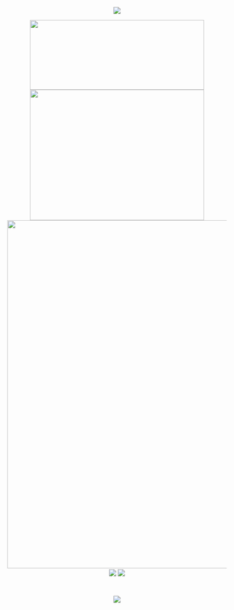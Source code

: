 <p align="center">
<img src="https://capsule-render.vercel.app/api?type=waving&color=timeGradient&height=200&&section=header&text=WELCOME!&fontSize=70&fontAlign=50&fontAlignY=30&desc=I'm%20Qijun%20He&descAlign=50&descSize=20&descAlignY=55&animation=twinkling" />
</p>
<p align="center">
<!-- https://github.com/anuraghazra/github-readme-stats -->
<img align="center" width="400" height="160" src="https://github-readme-stats.vercel.app/api?username=HQJ2221&title_color=66FFFF&text_color=FFFF66&icon_color=FFFFCC&bg_color=404040&include_all_commits=true&show_icons=true&hide_border=true" />
<!-- https://github.com/DenverCoder1/github-readme-streak-stats -->
<img align="center" width="400" height="300" src="https://streak-stats.demolab.com?user=HQJ2221&sideNums=66FFFF&currStreakNum=66FFFF&currStreakLabel=66FFFF&sideLabels=66FFFF&dates=66FFFF&fire=FFFF66&ring=FFFF66&icon_color=FFFFCC&background=404040&date_format=%5BY.%5Dn.j&hide_border=true" />
<br/>
<img align="center" width="800" src="https://github-readme-activity-graph.vercel.app/graph?username=HQJ2221&theme=react-dark&bg_color=404040" />
<br/>
<img align="center" src="https://github-readme-stats.vercel.app/api/wakatime?username=HQJ2221&title_color=66FFFF&text_color=FFFF66&icon_color=FFFFCC&bg_color=404040&hide_border=true&layout=compact&langs_count=22" />
<img align="center" src="https://github-readme-stats.vercel.app/api/top-langs/?username=HQJ2221&title_color=66FFFF&text_color=FFFF66&icon_color=FFFFCC&bg_color=404040&hide_border=true&layout=donut-vertical&langs_count=6" />
</p>
<br/>

<p align="center">
<img src="https://capsule-render.vercel.app/api?type=waving&color=timeGradient&height=150&&section=footer&text=Thanks%20for%20viewing!&fontSize=30&fontAlign=50&fontAlignY=80&descAlign=50&descSize=30&descAlignY=40&animation=twinkling" />
</p>
